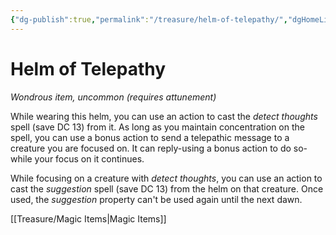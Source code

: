 ```yaml
---
{"dg-publish":true,"permalink":"/treasure/helm-of-telepathy/","dgHomeLink":false,"dgPassFrontmatter":true}
---
```



# Helm of Telepathy

*Wondrous item, uncommon (requires attunement)*

While wearing this helm, you can use an action to cast the *detect thoughts* spell (save DC 13) from it. As long as you maintain concentration on the spell, you can use a bonus action to send a telepathic message to a creature you are focused on. It can reply-using a bonus action to do so-while your focus on it continues.

While focusing on a creature with *detect thoughts*, you can use an action to cast the *suggestion* spell (save DC 13) from the helm on that creature. Once used, the *suggestion* property can't be used again until the next dawn.


[[Treasure/Magic Items|Magic Items]]
